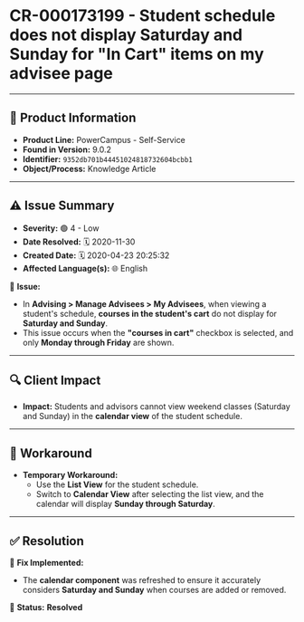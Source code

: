 # CR-000173199 - Student schedule does not display Saturday and Sunday for "In Cart" items on my advisee page

---

## 📌 Product Information  
- **Product Line:** PowerCampus - Self-Service  
- **Found in Version:** 9.0.2  
- **Identifier:** `9352db701b44451024818732604bcbb1`  
- **Object/Process:** Knowledge Article  

---

## ⚠️ Issue Summary  
- **Severity:** 🟢 4 - Low  
- **Date Resolved:** 🗓️ 2020-11-30  
- **Created Date:** 🗓️ 2020-04-23 20:25:32  
- **Affected Language(s):** 🌐 English  

🔹 **Issue:**  
- In **Advising > Manage Advisees > My Advisees**, when viewing a student's schedule, **courses in the student's cart** do not display for **Saturday and Sunday**.  
- This issue occurs when the **"courses in cart"** checkbox is selected, and only **Monday through Friday** are shown.

---

## 🔍 Client Impact  
- **Impact:** Students and advisors cannot view weekend classes (Saturday and Sunday) in the **calendar view** of the student schedule.

---

## 🔄 Workaround  
- **Temporary Workaround:**  
  - Use the **List View** for the student schedule.  
  - Switch to **Calendar View** after selecting the list view, and the calendar will display **Sunday through Saturday**.

---

## ✅ Resolution  
🔧 **Fix Implemented:**  
- The **calendar component** was refreshed to ensure it accurately considers **Saturday and Sunday** when courses are added or removed.

🚀 **Status:** **Resolved**

